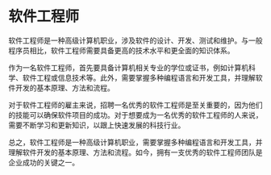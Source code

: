 # 软件工程师
软件工程师是一种高级计算机职业，涉及软件的设计、开发、测试和维护。与一般程序员相比，软件工程师需要具备更高的技术水平和更全面的知识体系。

作为一名软件工程师，首先要具备计算机相关专业的学位或证书，例如计算机科学、软件工程或信息技术等。此外，需要掌握多种编程语言和开发工具，并理解软件开发的基本原理、方法和流程。

对于软件工程师的雇主来说，招聘一名优秀的软件工程师是至关重要的，因为他们的技能可以确保软件项目的成功。对于想要成为一名优秀的软件工程师的人来说，需要不断学习和更新知识，以跟上快速发展的科技行业。

总之，软件工程师是一种高级计算机职业，需要掌握多种编程语言和开发工具，并理解软件开发的基本原理、方法和流程。如今，拥有一支优秀的软件工程师团队是企业成功的关键之一。
